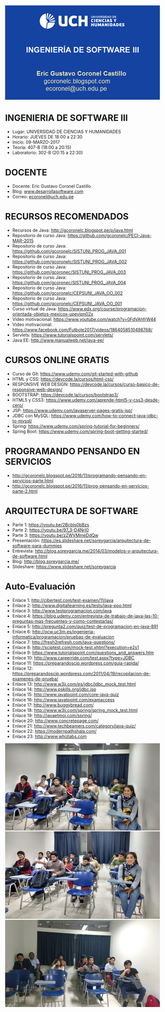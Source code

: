 ﻿![INGENIERIA DE SOFTWARE III](https://raw.githubusercontent.com/gcoronelc/UCH_ING-SOFT-III_2017-1/master/logo.png)


# INGENIERIA DE SOFTWARE III

- Lugar: UNIVERSIDAD DE CIENCIAS Y HUMANIDADES
- Horario: JUEVES DE 18:00 a 22:30
- Inicio: 09-MARZO-2017
- Teoría: 407-B (18:00 a 20:15)
- Laboratorio: 302-B (20:15 a 22:30)


# DOCENTE

- Docente: Eric Gustavo Coronel Castillo
- Blog: www.desarrollasoftware.com
- Correo: ecoronel@uch.edu.pe


# RECURSOS RECOMENDADOS


- Recursos de Java: http://gcoronelc.blogspot.pe/p/java.html
- Repositorio de curso Java: https://github.com/gcoronelc/PECI-Java-MAR-2015
- Repositorio de curso Java: https://github.com/gcoronelc/SISTUNI_PROG_JAVA_001
- Repositorio de curso Java: https://github.com/gcoronelc/SISTUNI_PROG_JAVA_002
- Repositorio de curso Java: https://github.com/gcoronec/SISTUNI_PROG_JAVA_003
- Repositorio de curso Java: https://github.com/gcoronec/SISTUNI_PROG_JAVA_004
- Repositorio de curso Java: https://github.com/gcoronelc/CEPSUNI_JAVA_OO_002
- Repositorio de curso Java: https://github.com/gcoronelc/CEPSUNI_JAVA_OO_001
- Curso virtual de Java: https://www.edx.org/course/programacion-orientada-objetos-mexicox-upevipn02x
- Video motivacional: https://www.youtube.com/watch?v=0FdVAhfrW44
- Video motivacional: https://www.facebook.com/Futbole2017/videos/1864058510498768/
- Servlets: https://www.tutorialspoint.com/servlets/
- Java EE: http://www.manualweb.net/java-ee/



# CURSOS ONLINE GRATIS

- Curso de Git: https://www.udemy.com/git-started-with-github
- HTML y CSS: https://devcode.la/cursos/html-css/
- RESPONSIVE WEB DESIGN: https://devcode.la/cursos/curso-basico-de-responsive-web-design/
- BOOTSTRAP: https://devcode.la/cursos/bootstrap3/
- HTML5 y CSS3: https://www.udemy.com/aprende-html5-y-css3-desde-cero/
- JSP: https://www.udemy.com/javaserver-pages-gratis-jsp/
- JDBC con MySQL: https://www.udemy.com/how-to-connect-java-jdbc-to-mysql/
- Spring: https://www.udemy.com/spring-tutorial-for-beginners/
- Spring Boot: https://www.udemy.com/spring-boot-getting-started/


# PROGRAMANDO PENSANDO EN SERVICIOS

- http://gcoronelc.blogspot.pe/2016/11/programando-pensando-en-servicios-parte.html
- http://gcoronelc.blogspot.pe/2016/11/prog-pensando-en-servicios-parte-2.html


# ARQUITECTURA DE SOFTWARE

- Parte 1: https://youtu.be/2Bcbls0bBzs
- Parte 2: https://youtu.be/97_3-D4NrI0
- Parte 3: https://youtu.be/zZWVMmeDdQw
- Presentación: https://es.slideshare.net/soreygarcia/arquitectura-de-software-para-dummies
- Entrevista: http://blog.soreygarcia.me/2014/03/modelos-y-arquitectura-de-software.html
- Blog: http://blog.soreygarcia.me/
- Slideshare: https://www.slideshare.net/soreygarcia


# Auto-Evaluación

- Enlace 1: http://cibertest.com/test-examen/11/java
- Enlace 2: http://www.digitallearning.es/tests/java-poo.html
- Enlace 3: http://www.testprogramacion.com/java
- Enlace 4: https://blog.udemy.com/entrevista-de-trabajo-de-java-las-10-preguntas-mas-frecuentes-y-como-contestarlas/
- Enlace 5: http://pregunta2.com/quiz/test-de-programacion-en-java-891
- Enlace 6: http://ocw.uc3m.es/ingenieria-informatica/programacion/pruebas-de-evaluacion
- Enlace 7: http://fresh2refresh.com/java-questions/
- Enlace 8: http://scjptest.com/mock-test.xhtml?execution=e2s1
- Enlace 9: https://www.tutorialspoint.com/questions_and_answers.htm
- Enlace 10: http://www.careerride.com/test.aspx?type=JDBC
- Enlace 11: https://preparandoscjp.wordpress.com/guia-rapida/
- Enlace 12: https://preparandoscjp.wordpress.com/2011/04/19/recopilacion-de-examenes-de-prueba/
- Enlace 13: http://www.w3ii.com/es/jdbc/jdbc_mock_test.html
- Enlace 14: http://www.pskills.org/jdbc.jsp
- Enlace 15: http://www.javatpoint.com/core-java-quiz
- Enlace 16: http://www.javatpoint.com/examaccess
- Enlace 17: http://www.buggybread.com/
- Enlace 18: http://www.w3ii.com/spring/spring_mock_test.html
- Enlace 19: http://javaetmoi.com/spring/
- Enlace 20: http://www.concretepage.com/
- Enlace 21: http://www.techbeamers.com/category/java-quiz/
- Enlace 22: https://modernpathshala.com/
- Enlace 23: http://www.whizlabs.com




![INGENIERIA DE SOFTWARE III](https://raw.githubusercontent.com/gcoronelc/UCH_ING-SOFT-III_2017-1/master/Fotos/Foto01.jpg)
![INGENIERIA DE SOFTWARE III](https://raw.githubusercontent.com/gcoronelc/UCH_ING-SOFT-III_2017-1/master/Fotos/Foto02.jpg)
![INGENIERIA DE SOFTWARE III](https://raw.githubusercontent.com/gcoronelc/UCH_ING-SOFT-III_2017-1/master/Fotos/Foto03.jpg)



